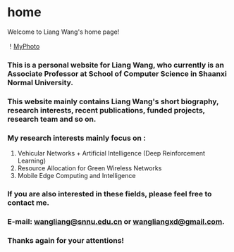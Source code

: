 # home
Welcome to Liang Wang's home page!

！[MyPhoto](/home/LWang.png)  

### This is a personal website for Liang Wang, who currently is an Associate Professor at School of Computer Science in Shaanxi Normal University.

### This website mainly contains Liang Wang's short biography, research interests, recent publications, funded projects, research team and so on. 

### My research interests mainly focus on :
1. Vehicular Networks + Artificial Intelligence (Deep Reinforcement Learning)
2. Resource Allocation for Green Wireless Networks
3. Mobile Edge Computing and Intelligence

### If you are also interested in these fields, please feel free to contact me. 
### E-mail: wangliang@snnu.edu.cn or wangliangxd@gmail.com.
### Thanks again for your attentions!
